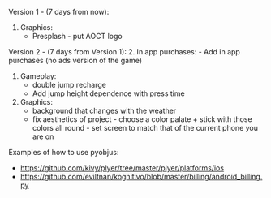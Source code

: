 Version 1 - (7 days from now):
1. Graphics:
	- Presplash - put AOCT logo

	
Version 2 - (7 days from Version 1):
2. In app purchases:
	- Add in app purchases (no ads version of the game)
1. Gameplay:
	- double jump recharge
	- Add jump height dependence with press time
2. Graphics:
	- background that changes with the weather
	- fix aesthetics of project - choose a color palate + stick with those colors all round - set screen to match that of the current phone you are on


Examples of how to use pyobjus:
- https://github.com/kivy/plyer/tree/master/plyer/platforms/ios
- https://github.com/eviltnan/kognitivo/blob/master/billing/android_billing.py
